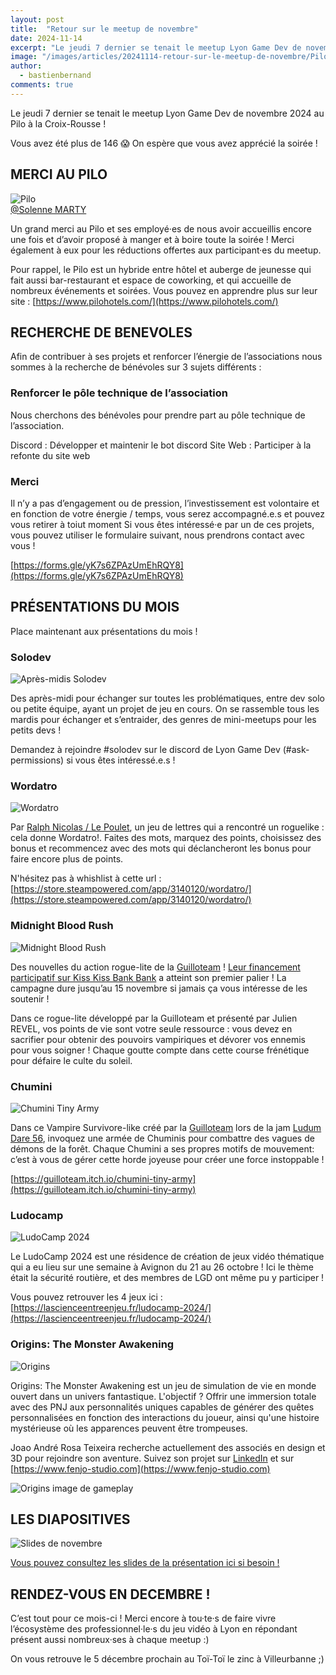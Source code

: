 ```yaml
---
layout: post
title:  "Retour sur le meetup de novembre"
date: 2024-11-14
excerpt: "Le jeudi 7 dernier se tenait le meetup Lyon Game Dev de novembre 2024 au Pilo à la Croix-Rousse ! Vous avez été plus de 146 ..."
image: "/images/articles/20241114-retour-sur-le-meetup-de-novembre/Pilo.jpg"
author: 
  - bastienbernand
comments: true
---
```

Le jeudi 7 dernier se tenait le meetup Lyon Game Dev de novembre 2024 au Pilo à la Croix-Rousse !

Vous avez été plus de 146 😱 On espère que vous avez apprécié la soirée !


## MERCI AU PILO

<div class="box alt">
    <div class="row 50% uniform">
	<div class="6u">
        <span class="image fit">
            <img src="{{ "/images/articles/20241114-retour-sur-le-meetup-de-novembre/Pilo.jpg" | absolute_url }}" alt="Pilo" />
        </span>
        <figcaption><a href="https://www.linkedin.com/in/solenne-marty/">@Solenne MARTY</a></figcaption>
    </div>
    </div>
</div>

Un grand merci au Pilo et ses employé·es de nous avoir accueillis encore une fois et d’avoir proposé à manger et à boire toute la soirée ! Merci également à eux pour les réductions offertes aux participant·es du meetup.

Pour rappel, le Pilo est un hybride entre hôtel et auberge de jeunesse qui fait aussi bar-restaurant et espace de coworking, et qui accueille de nombreux événements et soirées. Vous pouvez en apprendre plus sur leur site : [https://www.pilohotels.com/](https://www.pilohotels.com/)


## RECHERCHE DE BENEVOLES

Afin de contribuer à ses projets et renforcer l’énergie de l’associations nous sommes à la recherche de bénévoles sur 3 sujets différents :

### Renforcer le pôle technique de l’association

Nous cherchons des bénévoles pour prendre part au pôle technique de l’association.

Discord : Développer et maintenir le bot discord
Site Web : Participer à la refonte du site web


### Merci

Il n’y a pas d’engagement ou de pression, l’investissement est volontaire et en fonction de votre énergie / temps, vous serez accompagné.e.s et pouvez vous retirer à toiut moment
Si vous êtes intéressé·e par un de ces projets, vous pouvez utiliser le formulaire suivant, nous prendrons contact avec vous ! 

[https://forms.gle/yK7s6ZPAzUmEhRQY8](https://forms.gle/yK7s6ZPAzUmEhRQY8)

## PRÉSENTATIONS DU MOIS

Place maintenant aux présentations du mois !

### Solodev

<div class="box alt">
    <div class="row 50% uniform">
	<div class="6u">
        <span class="image fit">
            <img src="{{ "/images/articles/20241114-retour-sur-le-meetup-de-novembre/ApresMidi.png" | absolute_url }}" alt="Après-midis Solodev" />
        </span>
    </div>
    </div>
</div>

Des après-midi pour échanger sur toutes les problématiques, entre dev solo ou petite équipe, ayant un projet de jeu en cours. On se rassemble tous les mardis pour échanger et s’entraider, des genres de mini-meetups pour les petits devs !

Demandez à rejoindre #solodev sur le discord de Lyon Game Dev (#ask-permissions) si vous êtes intéressé.e.s !

### Wordatro

<div class="box alt">
    <div class="row 50% uniform">
	<div class="6u">
        <span class="image fit">
            <img src="{{ "/images/articles/20241114-retour-sur-le-meetup-de-novembre/Wordatro.jpg" | absolute_url }}" alt="Wordatro" />
        </span>
    </div>
    </div>
</div>

Par [Ralph Nicolas / Le Poulet](https://www.linkedin.com/in/ralph-nicolas-ba175818a/), un jeu de lettres qui a rencontré un roguelike : cela donne Wordatro!. Faites des mots, marquez des points, choisissez des bonus et recommencez avec des mots qui déclancheront les bonus pour faire encore plus de points.

N'hésitez pas à whishlist à cette url : [https://store.steampowered.com/app/3140120/wordatro/](https://store.steampowered.com/app/3140120/wordatro/)


### Midnight Blood Rush

<div class="box alt">
    <div class="row 50% uniform">
	<div class="6u">
        <span class="image fit">
            <img src="{{ "/images/articles/20241114-retour-sur-le-meetup-de-novembre/MidnightBloodRush.png" | absolute_url }}" alt="Midnight Blood Rush" />
        </span>
    </div>
    </div>
</div>

Des nouvelles du action rogue-lite de la [Guilloteam](https://bsky.app/profile/guilloteam.bsky.social) !
[Leur financement participatif sur Kiss Kiss Bank Bank](https://www.kisskissbankbank.com/fr/projects/midnight-blood-rush) a atteint son premier palier ! La campagne dure jusqu’au 15 novembre si jamais ça vous intéresse de les soutenir !

Dans ce rogue-lite développé par la Guilloteam et présenté par Julien REVEL, vos points de vie sont votre seule ressource : vous devez en sacrifier pour obtenir des pouvoirs vampiriques et dévorer vos ennemis pour vous soigner ! Chaque goutte compte dans cette course frénétique pour défaire le culte du soleil.

### Chumini

<div class="box alt">
    <div class="row 50% uniform">
	<div class="6u">
        <span class="image fit">
            <img src="{{ "/images/articles/20241114-retour-sur-le-meetup-de-novembre/Chumini.png" | absolute_url }}" alt="Chumini Tiny Army" />
        </span>
    </div>
    </div>
</div>

Dans ce Vampire Survivore-like créé par la [Guilloteam](https://bsky.app/profile/guilloteam.bsky.social) lors de la jam [Ludum Dare 56](https://ludumdare.com/event/56/), invoquez une armée de Chuminis pour combattre des vagues de démons de la forêt. Chaque Chumini a ses propres motifs de mouvement: c’est à vous de gérer cette horde joyeuse pour créer une force instoppable !

[https://guilloteam.itch.io/chumini-tiny-army](https://guilloteam.itch.io/chumini-tiny-army)

### Ludocamp

<div class="box alt">
    <div class="row 50% uniform">
	<div class="6u">
        <span class="image fit">
            <img src="{{ "/images/articles/20241114-retour-sur-le-meetup-de-novembre/Ludocamp.png" | absolute_url }}" alt="LudoCamp 2024" />
        </span>
    </div>
    </div>
</div>

Le LudoCamp 2024 est une résidence de création de jeux vidéo thématique qui a eu lieu sur une semaine à Avignon du 21 au 26 octobre !
Ici le thème était la sécurité routière, et des membres de LGD ont même pu y participer !

Vous pouvez retrouver les 4 jeux ici : [https://lascienceentreenjeu.fr/ludocamp-2024/](https://lascienceentreenjeu.fr/ludocamp-2024/)


### Origins: The Monster Awakening

<div class="box alt">
    <div class="row 50% uniform">
	<div class="6u">
        <span class="image fit">
            <img src="{{ "/images/articles/20241114-retour-sur-le-meetup-de-novembre/Origins2.png" | absolute_url }}" alt="Origins" />
        </span>
    </div>
    </div>
</div>

Origins: The Monster Awakening est un jeu de simulation de vie en monde ouvert dans un univers fantastique. L'objectif ? Offrir une immersion totale avec des PNJ aux personnalités uniques capables de générer des quêtes personnalisées en fonction des interactions du joueur, ainsi qu'une histoire mystérieuse où les apparences peuvent être trompeuses.

Joao André Rosa Teixeira recherche actuellement des associés en design et 3D pour rejoindre son aventure. Suivez son projet sur [LinkedIn](https://www.linkedin.com/in/joao-andre-rosa-teixeira-fenjo-studio/) et sur [https://www.fenjo-studio.com](https://www.fenjo-studio.com)

<div class="box alt">
    <div class="row 50% uniform">
	<div class="6u">
        <span class="image fit">
            <img src="{{ "/images/articles/20241114-retour-sur-le-meetup-de-novembre/Origins.png" | absolute_url }}" alt="Origins image de gameplay" />
        </span>
    </div>
    </div>
</div>


## LES DIAPOSITIVES

<div class="box alt">
    <div class="row 50% uniform">
	<div class="6u">
        <span class="image fit">
            <img src="{{ "/images/articles/20241114-retour-sur-le-meetup-de-novembre/Slides.png" | absolute_url }}" alt="Slides de novembre" />
        </span>
    </div>
    </div>
</div>

[Vous pouvez consultez les slides de la présentation ici si besoin !](https://docs.google.com/presentation/d/1p_tLtVLujrGnvuBfC6BfbqpOxMLZNVsWc7-OnBwNUlw/edit?usp=sharing)


## RENDEZ-VOUS EN DECEMBRE !

C’est tout pour ce mois-ci ! 
Merci encore à tou·te·s de faire vivre l’écosystème des professionnel·le·s du jeu vidéo à Lyon en répondant présent aussi nombreux·ses à chaque meetup :)

On vous retrouve le 5 décembre prochain au Toï-Toï le zinc à Villeurbanne ;)
